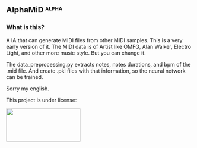 ## AlphaMiD ᴬᴸᴾᴴᴬ  
  



### What is this?  
A IA that can generate MIDI files from other MIDI samples. This is a very early version of it. The MIDI data is of Artist like OMFG, Alan Walker, Electro Light, and other more music style. But you can change it.

The data_preprocessing.py extracts notes, notes durations, and bpm of the .mid file. And create .pkl files with that information, so the neural network can be trained.

Sorry my english.

This project is under license:
  
  

<img src="https://www.gnu.org/graphics/agplv3-155x51.png" align="left" height="90" width="200" />  

<br />

